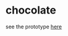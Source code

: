 # chocolate
see the prototype <a href="http://undanganmanten.my.id/chocolate" target="_blank">here</a>
